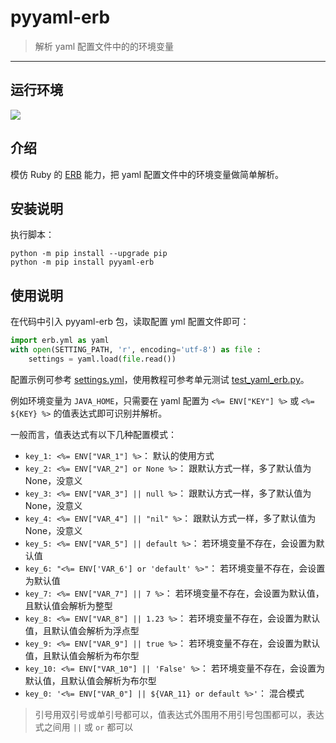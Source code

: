# pyyaml-erb

> 解析 yaml 配置文件中的的环境变量

------

## 运行环境

![](https://img.shields.io/badge/Python-3.8%2B-brightgreen.svg)


## 介绍

模仿 Ruby 的 [ERB](https://docs.ruby-lang.org/en/2.3.0/ERB.html) 能力，把 yaml 配置文件中的环境变量做简单解析。


## 安装说明

执行脚本： 

```
python -m pip install --upgrade pip
python -m pip install pyyaml-erb
```


## 使用说明

在代码中引入 pyyaml-erb 包，读取配置 yml 配置文件即可：

```python
import erb.yml as yaml
with open(SETTING_PATH, 'r', encoding='utf-8') as file :
    settings = yaml.load(file.read())
```

配置示例可参考 [settings.yml](./tests/config/settings.yml)，使用教程可参考单元测试 [test_yaml_erb.py](./tests/test_yaml_erb.py)。

例如环境变量为 `JAVA_HOME`，只需要在 yaml 配置为 `<%= ENV["KEY"] %>` 或 `<%= ${KEY} %>` 的值表达式即可识别并解析。

一般而言，值表达式有以下几种配置模式：

- `key_1: <%= ENV["VAR_1"] %>`： 默认的使用方式
- `key_2: <%= ENV["VAR_2"] or None %>`： 跟默认方式一样，多了默认值为 None，没意义
- `key_3: <%= ENV["VAR_3"] || null %>`： 跟默认方式一样，多了默认值为 None，没意义
- `key_4: <%= ENV["VAR_4"] || "nil" %>`： 跟默认方式一样，多了默认值为 None，没意义
- `key_5: <%= ENV["VAR_5"] || default %>`： 若环境变量不存在，会设置为默认值
- `key_6: "<%= ENV['VAR_6'] or 'default' %>"`： 若环境变量不存在，会设置为默认值
- `key_7: <%= ENV["VAR_7"] || 7 %>`： 若环境变量不存在，会设置为默认值，且默认值会解析为整型
- `key_8: <%= ENV["VAR_8"] || 1.23 %>`： 若环境变量不存在，会设置为默认值，且默认值会解析为浮点型
- `key_9: <%= ENV["VAR_9"] || true %>`： 若环境变量不存在，会设置为默认值，且默认值会解析为布尔型
- `key_10: <%= ENV["VAR_10"] || 'False' %>`： 若环境变量不存在，会设置为默认值，且默认值会解析为布尔型
- `key_0: '<%= ENV["VAR_0"] || ${VAR_11} or default %>'`： 混合模式

> 引号用双引号或单引号都可以，值表达式外围用不用引号包围都可以，表达式之间用 `||` 或 `or` 都可以

